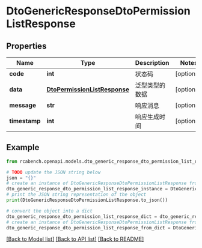 # DtoGenericResponseDtoPermissionListResponse


## Properties

Name | Type | Description | Notes
------------ | ------------- | ------------- | -------------
**code** | **int** | 状态码 | [optional] 
**data** | [**DtoPermissionListResponse**](DtoPermissionListResponse.md) | 泛型类型的数据 | [optional] 
**message** | **str** | 响应消息 | [optional] 
**timestamp** | **int** | 响应生成时间 | [optional] 

## Example

```python
from rcabench.openapi.models.dto_generic_response_dto_permission_list_response import DtoGenericResponseDtoPermissionListResponse

# TODO update the JSON string below
json = "{}"
# create an instance of DtoGenericResponseDtoPermissionListResponse from a JSON string
dto_generic_response_dto_permission_list_response_instance = DtoGenericResponseDtoPermissionListResponse.from_json(json)
# print the JSON string representation of the object
print(DtoGenericResponseDtoPermissionListResponse.to_json())

# convert the object into a dict
dto_generic_response_dto_permission_list_response_dict = dto_generic_response_dto_permission_list_response_instance.to_dict()
# create an instance of DtoGenericResponseDtoPermissionListResponse from a dict
dto_generic_response_dto_permission_list_response_from_dict = DtoGenericResponseDtoPermissionListResponse.from_dict(dto_generic_response_dto_permission_list_response_dict)
```
[[Back to Model list]](../README.md#documentation-for-models) [[Back to API list]](../README.md#documentation-for-api-endpoints) [[Back to README]](../README.md)


